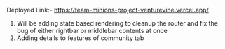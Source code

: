 Deployed Link:- https://team-minions-project-venturevine.vercel.app/
1) Will be adding state based rendering to cleanup the router and fix the bug of either rightbar or middlebar contents at once
2) Adding details to features of community tab
